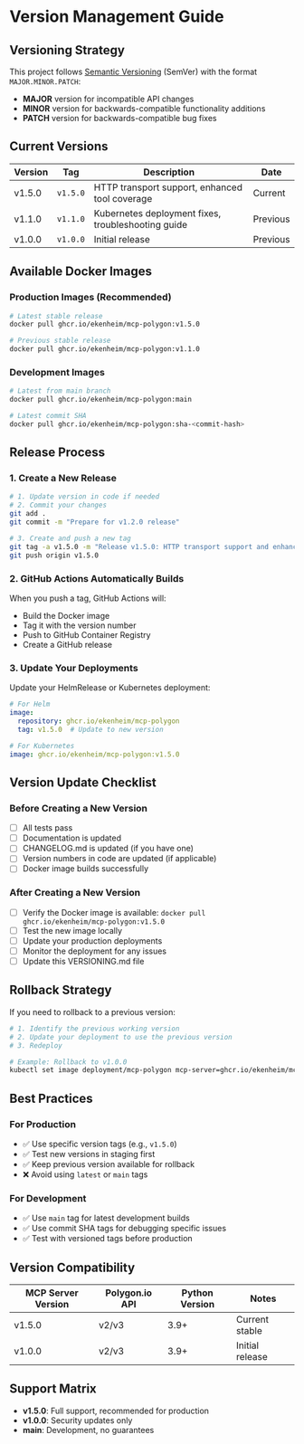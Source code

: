 # Version Management Guide

## Versioning Strategy

This project follows [Semantic Versioning](https://semver.org/) (SemVer) with the format `MAJOR.MINOR.PATCH`:

- **MAJOR** version for incompatible API changes
- **MINOR** version for backwards-compatible functionality additions
- **PATCH** version for backwards-compatible bug fixes

## Current Versions

| Version | Tag | Description | Date |
|---------|-----|-------------|------|
| v1.5.0 | `v1.5.0` | HTTP transport support, enhanced tool coverage | Current |
| v1.1.0 | `v1.1.0` | Kubernetes deployment fixes, troubleshooting guide | Previous |
| v1.0.0 | `v1.0.0` | Initial release | Previous |

## Available Docker Images

### Production Images (Recommended)
```bash
# Latest stable release
docker pull ghcr.io/ekenheim/mcp-polygon:v1.5.0

# Previous stable release
docker pull ghcr.io/ekenheim/mcp-polygon:v1.1.0
```

### Development Images
```bash
# Latest from main branch
docker pull ghcr.io/ekenheim/mcp-polygon:main

# Latest commit SHA
docker pull ghcr.io/ekenheim/mcp-polygon:sha-<commit-hash>
```

## Release Process

### 1. Create a New Release

```bash
# 1. Update version in code if needed
# 2. Commit your changes
git add .
git commit -m "Prepare for v1.2.0 release"

# 3. Create and push a new tag
git tag -a v1.5.0 -m "Release v1.5.0: HTTP transport support and enhanced tool coverage"
git push origin v1.5.0
```

### 2. GitHub Actions Automatically Builds

When you push a tag, GitHub Actions will:
- Build the Docker image
- Tag it with the version number
- Push to GitHub Container Registry
- Create a GitHub release

### 3. Update Your Deployments

Update your HelmRelease or Kubernetes deployment:

```yaml
# For Helm
image:
  repository: ghcr.io/ekenheim/mcp-polygon
  tag: v1.5.0  # Update to new version

# For Kubernetes
image: ghcr.io/ekenheim/mcp-polygon:v1.5.0
```

## Version Update Checklist

### Before Creating a New Version

- [ ] All tests pass
- [ ] Documentation is updated
- [ ] CHANGELOG.md is updated (if you have one)
- [ ] Version numbers in code are updated (if applicable)
- [ ] Docker image builds successfully

### After Creating a New Version

- [ ] Verify the Docker image is available: `docker pull ghcr.io/ekenheim/mcp-polygon:v1.5.0`
- [ ] Test the new image locally
- [ ] Update your production deployments
- [ ] Monitor the deployment for any issues
- [ ] Update this VERSIONING.md file

## Rollback Strategy

If you need to rollback to a previous version:

```bash
# 1. Identify the previous working version
# 2. Update your deployment to use the previous version
# 3. Redeploy

# Example: Rollback to v1.0.0
kubectl set image deployment/mcp-polygon mcp-server=ghcr.io/ekenheim/mcp-polygon:v1.0.0
```

## Best Practices

### For Production
- ✅ Use specific version tags (e.g., `v1.5.0`)
- ✅ Test new versions in staging first
- ✅ Keep previous version available for rollback
- ❌ Avoid using `latest` or `main` tags

### For Development
- ✅ Use `main` tag for latest development builds
- ✅ Use commit SHA tags for debugging specific issues
- ✅ Test with versioned tags before production

## Version Compatibility

| MCP Server Version | Polygon.io API | Python Version | Notes |
|-------------------|----------------|----------------|-------|
| v1.5.0 | v2/v3 | 3.9+ | Current stable |
| v1.0.0 | v2/v3 | 3.9+ | Initial release |

## Support Matrix

- **v1.5.0**: Full support, recommended for production
- **v1.0.0**: Security updates only
- **main**: Development, no guarantees
